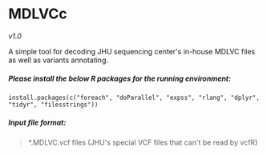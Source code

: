 # MDLVCc
*v1.0*

A simple tool for decoding JHU sequencing center's in-house MDLVC files as well as variants annotating.

##### Please install the below R packages for the running environment:
```
install.packages(c("foreach", "doParallel", "expss", "rlang", "dplyr", "tidyr", "filesstrings"))
```

##### Input file format:
> *.MDLVC.vcf files (JHU's special VCF files that can't be read by vcfR)    
